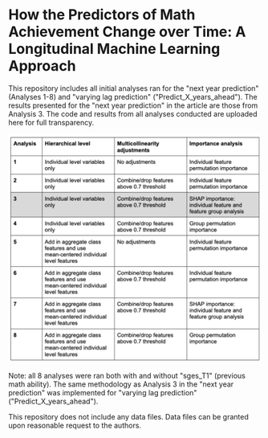 # How the Predictors of Math Achievement Change over Time: A Longitudinal Machine Learning Approach

This repository includes all initial analyses ran for the "next year prediction" (Analyses 1-8) and "varying lag prediction" ("Predict_X_years_ahead"). The results presented for the "next year prediction" in the article are those from Analysis 3. The code and results from all analyses conducted are uploaded here for full transparency.

![](https://github.com/Rosa-Lavelle-Hill/palma-ml-open/blob/master/Analy_overview.png)

Note: all 8 analyses were ran both with and without "sges_T1" (previous math ability). The same methodology as Analysis 3 in the "next year prediction" was implemented for "varying lag prediction" ("Predict_X_years_ahead").

This repository does not include any data files. Data files can be granted upon reasonable request to the authors.

